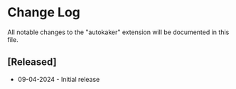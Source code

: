 # Change Log

All notable changes to the "autokaker" extension will be documented in this file.

## [Released]

- 09-04-2024 - Initial release
